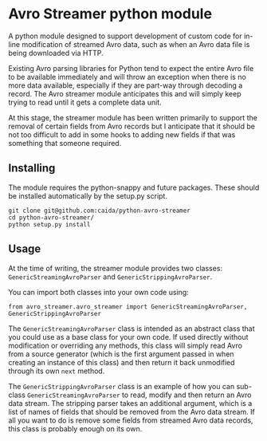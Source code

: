 # Avro Streamer python module

A python module designed to support development of custom code for
in-line modification of streamed Avro data, such as when an Avro
data file is being downloaded via HTTP.

Existing Avro parsing libraries for Python tend to expect the entire
Avro file to be available immediately and will throw an exception when
there is no more data available, especially if they are part-way through
decoding a record. The Avro streamer module anticipates this and will
simply keep trying to read until it gets a complete data unit.

At this stage, the streamer module has been written primarily to support
the removal of certain fields from Avro records but I anticipate that it
should be not too difficult to add in some hooks to adding new fields if
that was something that someone required.


## Installing

The module requires the python-snappy and future packages. These should be
installed automatically by the setup.py script.

```
git clone git@github.com:caida/python-avro-streamer
cd python-avro-streamer/
python setup.py install
```

## Usage

At the time of writing, the streamer module provides two classes:
`GenericStreamingAvroParser` and `GenericStrippingAvroParser`.

You can import both classes into your own code using:

```
from avro_streamer.avro_streamer import GenericStreamingAvroParser, GenericStrippingAvroParser
```

The `GenericStreamingAvroParser` class is intended as an abstract class that
you could use as a base class for your own code. If used directly without
modification or overriding any methods, this class will simply read Avro
from a source generator (which is the first argument passed in when creating
an instance of this class) and then return it back unmodified through its
own `next` method.

The `GenericStrippingAvroParser` class is an example of how you can sub-class
`GenericStreamingAvroParser` to read, modify and then return an Avro data
stream. The stripping parser takes an additional argument, which is a list
of names of fields that should be removed from the Avro data stream. If all
you want to do is remove some fields from streamed Avro data records, this
class is probably enough on its own.
